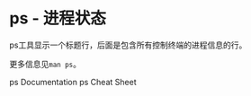 # ps - 进程状态

ps工具显示一个标题行，后面是包含所有控制终端的进程信息的行。

更多信息见`man ps`。

<BadgeLink badgeText='Official Documentation' colorScheme='blue' href='https://man7.org/linux/man-pages/man1/ps.1.html'>ps Documentation</BadgeLink>
<BadgeLink badgeText='Read' colorScheme='yellow' href='https://www.sysadmin.md/ps-cheatsheet.html'>ps Cheat Sheet</BadgeLink>
